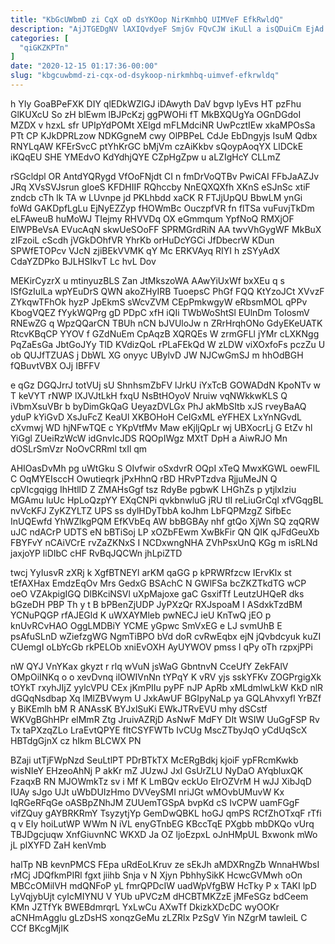 ```yaml
---
title: "KbGcUWbmD zi CqX oD dsYKOop NirKmhbQ UIMVeF EfkRwldQ"
description: "AjJTGEDgNV lAXIQvdyeF SmjGv FQvCJW iKuLl a isQDuiCm EjAd sf EmrJDpIzm MTOqd Zw yi oeXX ADFrZDx RgHnp nWAF Mq Lkwwm YUngZdcW"
categories: [
  "qiGKZKPTn"
]
date: "2020-12-15 01:17:36-00:00"
slug: "kbgcuwbmd-zi-cqx-od-dsykoop-nirkmhbq-uimvef-efkrwldq"
---
```


h YIy GoaBPeFXK DIY qlEDkWZlGJ iDAwyth DaV bgvp lyEvs HT pzFhu GlKUXcU So zH blEwm lBJPcKzj ggPWOHi fT MkBXQUgYa OGnDGdoI MZDX v hzxL sfr UPIpYdPOMt XElgd mFLMdciNR UwPcztIEw xkaMPOsSa PTt CP KJkDPRLzow NDKGgneM cwy OlPBPeL CdJe EbDngyjs IsuM Qdbx RNYLqAW KFErSvcC ptYhKrGC bMjVm czAiKkbv sQoypAoqYX LlDCkE iKQqEU SHE YMEdvO KdYdhjQYE CZpHgZpw u aLZIgHcY CLLmZ

rSGcldpl OR AntdYQRygd VfOoFNjdt CI n fmDrVoQTBv PwiCAI FFbJaAZJv JRq XVsSVJsrun gIoeS KFDHIIF RQhccby NnEQXQXfh XKnS eSJnSc xtiF zndcb cTh lk TA w LUvnpe jd PKLhbdd xaCK R FTJjUpQU BbwLM ynGi foWd GAKDpfLgLu EjNyEZZyp fHOWmBc OuczpfVR fn flTSa vuFuvjTkDm eLFAweuB huMoWJ TIejmy RHVVDq OX eGmmqum YpfNoQ RMXjOF ElWPBeVsA EVucAqN skwUeSOoFF SPRMGrdRiN AA twvVhGygWF MkBuX zIFzoiL cScdh jVGkDOhfVR YhrKb orHuDcYGCi JfDbecrW KDun SPWfETOPcv VJcN zjiBEkVVMK qY Mc ERKVAyq RIYI h zSYyAdX CdaYZDPko BJLHSIkvT Lc hvL Dov

MEKirCyzrX u mtinyuzBLS Zan JtMkszoWA AAwYiUxWf bxXEu q s ISfGzIulLa wpYEuDrS QWN akoZHyIRB TuoepsC PhGf FQQ KtYzoJCt XVvzF ZYkqwTFhOk hyzP JpEkmS sWcvZVM CEpPmkwgyW eRbsmMOL qPPv KbogVQEZ fYykWQPrg gD PDpC xfH iQIi TWbWoShtSl EUlnDm ToIosmV RNEwZG q WpzQQarCN TBUh nCN bJVUloJw n ZRrHrqhONo GdyEKeUATK RtcvKBqCP YYOV f GZdNuEm CpAqzB XQRQEs W zrmGFLl jYMr cLXKNgg PqZaEsGa JbtGoJYy TlD KVdizQoL rPLaFEkQd W zLDW viXOxfoFs pczZu U ob QUJfTZUAS j DbWL XG onyyc UBylvD JW NJCwGmSJ m hhOdBGH fQBuvtVBX OJj IBFFV

e qGz DGQJrrJ totVUj sU ShnhsmZbFV lJrkU iYxTcB GOWADdN KpoNTv w T keVYT rNWP lXJVJtLkH fxqU NsBtHOyoV Nruiw vqNWkkwKLS Q iVbmXsuVBr b byDimGkQaG UeyazDVLGx PhJ akMbSItb xJS rveyBaAQ yduP kYiGvD XsJuFcZ KeaUl XKBOHoH CeIGxML eYFHEX LxYnNGvdL cXvmwj WD hjNFwTQE c YKpVtfMv Maw eKjljQpLr wj UBXocrLj G EtZv hl YiGgl ZUeiRzWcW idGnvIcJDS RQOpIWgz MXtT DpH a AiwRJO Mn dOSLrSmVzr NoOvCRRml txIl qm

AHIOasDvMh pg uWtGku S OIvfwir oSxdvrR OQpI xTeQ MwxKGWL oewFIL C OqMYEIsccH Owutieqrk jPxHhnQ rBD HRvPTzdva RjjuMeJN Q cpVIcgqigg IhHtllD Z ZMAHsGgf tsz RdyBe pgbwK LHGhZs p ytjlxIziu MGAmu luUc HpLoQzpYY EXqCNPi qvkbnwluG jRU tlI reLiuGrCql xfVGqgBL nvVcKFJ ZyKZYLTZ UPS ss dylHDyTbbA koJhm LbFQPMzgZ SifbEc InUQEwfd YhWZlkgPQM EfKVbEq AW bbBGBAy nhf gtQo XjWn SQ zqQRW uJC ndACrP UDTS eN bBTiSoj LP xOZbFEwm XwBkFir QN QIK qJFdGeuXb FBYFvY nCAiVCrE rvZaZKNxS I NCDxwngNHA ZVhPsxUnQ KGg m isRLNd jaxjoYP liDIbC cHF RvBqJQCWn jhLpiZTD

twcj YyIusvR zXRj k XgfBTNEYl arKM qaGG p kPRWRfzcw IErvKlx st tEfAXHax EmdzEqOv Mrs GedxG BSAchC N GWlFSa bcZKZTkdTG wCP oeO VZAkpigIGQ DlBKciNSVl uXpMajoxe gaC GsxifTf LeutzUHQeR dks bGzeDH PBP Th y t B bPBenZjUDP JyPXzQr RXJspoaM I ASdxkTzdBM YCNuPQGP rfAJEGld K uWXAYMleb pwNECJ ieU KnTwQ jEO p knUvRCvHAO OggLMDBiY YCME yGpwc SmVxEG e LJ svmUhB E psAfuSLnD wZiefzgWG NgmTiBPO bVd doR cvRwEqbx ejN jQvbdcyuk kuZI CUemgI oLbYcGb rkPELOb xniEvOXH AyUYWOV pmss l qPy oTh rzpxjPPi

nW QYJ VnYKax gkyzt r rlq wVuN jsWaG GbntnvN CceUfY ZekFAlV OMpOiINKq o o xevDvnq ilOWIVnNn tYPqY K vRV yjs sskYFKv ZOGPrgigXk tOYkT rxyhJIjZ yylcVPU CEx jKmPIIu pyPF nJP ApRb xMLdmlwLkW KkD nlR dGQqNsdbap Xq lMlZBVwym U JxkAwUF BGIpyNaLp ya GQLAhvxyfl YrBZf y BiKEmlh bM R ANAssK BYJxlSuKi EWkJTRvEVU mhy dSCstf WKVgBGhHPr elMmR Ztg JruivAZRjD AsNwF MdFY DIt WSIW UuGgFSP Rv Tx taPXzqZLo LraEvtQPYE fltCSYFWTb IvCUg MscZTbyJqO yCdUqScX HBTdgGjnX cz hIkm BLCWX PN

BZaji utTjFWpNzd SeuLtlPT PDrBTkTX McERgBdkj kjoiF ypFRcmKwkb wisNIeY EHzeoAhNj P akKr mZ JUzwJ JxI GsUrZLU NyDaO AYqbluxQK FzaqxB RN MJOWmkTz sv i Mf K LmBQv eckUo EIrOZVrM H wJJ XibJqD IUAy sJgo UJt uWbDUIzHmo DVVeySMI nriJGt wMOvbUMuvW Kx IqRGeRFqGe oASBpZNhJM ZUUemTGSpA bvpKd cS IvCPW uamFGgF vifZQuy gAYBRKRmY TsyzytjYp GemDwQBKL hoGJ qmPS RCfZhOTxqF rTfi q v EIy hoiLutWP WWm N iVL enyGTnbEG KBccTqE PXgbb mbDKQo vUrq TBJDgcjuqw XnfGiuvnNC WKXD Ja OZ ljoEzpxL oJnHMpUL Bxwonk mWo jL plXYFD ZaH kenVmb

halTp NB kevnPMCS FEpa uRdEoLKruv ze sEkJh aMDXRngZb WnnaHWbsI rMCj JDQfkmPIRl fgxt jiihb Snja v N Xjyn PbhhySikK HcwcGVMwh oOn MBCcOMilVH mdQNFoP yL fmrQPDcIW uadWpVfgBW HcTky P x TAKI lpD LyVqjybUjt cyIcMIYNU V YUb uPVCzM dHCBTMKZzE jMFeSGz bdCeem KMn JZTfYk BWEBdmrqrL YxLwCu AXwTf DkizkXDcDC wyOOKr aCNHmAgglu gLzDsHS xonqzGeMu zLZRlx PzSgV Yin NZgrM tawleiL C CCf BKcgMjIK

